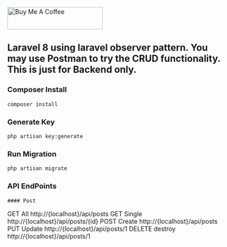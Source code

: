 <a href="https://www.buymeacoffee.com/jsafe00" target="_blank"><img src="https://cdn.buymeacoffee.com/buttons/default-black.png" alt="Buy Me A Coffee" style="height: 51px !important;width: 217px !important;" ></a>

## Laravel 8 using laravel observer pattern. You may use Postman to try the CRUD functionality. This is just for Backend only.

### Composer Install
```
composer install
```

### Generate Key
```
php artisan key:generate
```

### Run Migration
```
php artisan migrate
```

### API EndPoints

```
#### Post
```
GET All http://{localhost}/api/posts
GET Single http://{localhost}/api/posts/{id}
POST Create http://{localhost}/api/posts
PUT Update http://{localhost}/api/posts/1
DELETE destroy http://{localhost}/api/posts/1
```
